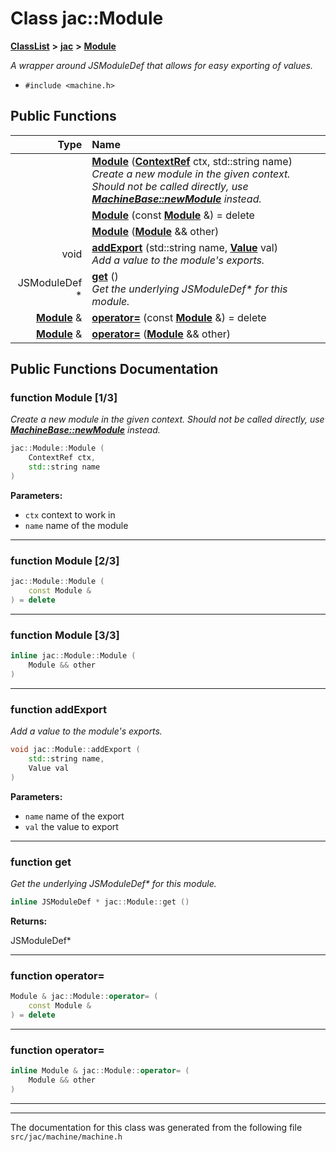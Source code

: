 

# Class jac::Module



[**ClassList**](annotated.md) **>** [**jac**](namespacejac.md) **>** [**Module**](classjac_1_1Module.md)



_A wrapper around JSModuleDef that allows for easy exporting of values._ 

* `#include <machine.h>`





































## Public Functions

| Type | Name |
| ---: | :--- |
|   | [**Module**](#function-module-13) ([**ContextRef**](classjac_1_1ContextRef.md) ctx, std::string name) <br>_Create a new module in the given context. Should not be called directly, use_ [_**MachineBase::newModule**_](classjac_1_1MachineBase.md#function-newmodule) _instead._ |
|   | [**Module**](#function-module-23) (const [**Module**](classjac_1_1Module.md) &) = delete<br> |
|   | [**Module**](#function-module-33) ([**Module**](classjac_1_1Module.md) && other) <br> |
|  void | [**addExport**](#function-addexport) (std::string name, [**Value**](classjac_1_1ValueWrapper.md) val) <br>_Add a value to the module's exports._  |
|  JSModuleDef \* | [**get**](#function-get) () <br>_Get the underlying JSModuleDef\* for this module._  |
|  [**Module**](classjac_1_1Module.md) & | [**operator=**](#function-operator) (const [**Module**](classjac_1_1Module.md) &) = delete<br> |
|  [**Module**](classjac_1_1Module.md) & | [**operator=**](#function-operator_1) ([**Module**](classjac_1_1Module.md) && other) <br> |




























## Public Functions Documentation




### function Module [1/3]

_Create a new module in the given context. Should not be called directly, use_ [_**MachineBase::newModule**_](classjac_1_1MachineBase.md#function-newmodule) _instead._
```C++
jac::Module::Module (
    ContextRef ctx,
    std::string name
) 
```





**Parameters:**


* `ctx` context to work in 
* `name` name of the module 




        

<hr>



### function Module [2/3]

```C++
jac::Module::Module (
    const Module &
) = delete
```




<hr>



### function Module [3/3]

```C++
inline jac::Module::Module (
    Module && other
) 
```




<hr>



### function addExport 

_Add a value to the module's exports._ 
```C++
void jac::Module::addExport (
    std::string name,
    Value val
) 
```





**Parameters:**


* `name` name of the export 
* `val` the value to export 




        

<hr>



### function get 

_Get the underlying JSModuleDef\* for this module._ 
```C++
inline JSModuleDef * jac::Module::get () 
```





**Returns:**

JSModuleDef\* 





        

<hr>



### function operator= 

```C++
Module & jac::Module::operator= (
    const Module &
) = delete
```




<hr>



### function operator= 

```C++
inline Module & jac::Module::operator= (
    Module && other
) 
```




<hr>

------------------------------
The documentation for this class was generated from the following file `src/jac/machine/machine.h`

